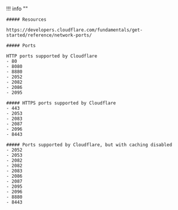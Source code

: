 !!! info ""

    ##### Resources
    
    https://developers.cloudflare.com/fundamentals/get-started/reference/network-ports/

    ##### Ports

    HTTP ports supported by Cloudflare
    - 80
    - 8080
    - 8880
    - 2052
    - 2082
    - 2086
    - 2095

    ##### HTTPS ports supported by Cloudflare
    - 443
    - 2053
    - 2083
    - 2087
    - 2096
    - 8443

    ##### Ports supported by Cloudflare, but with caching disabled
    - 2052
    - 2053
    - 2082 
    - 2082
    - 2083
    - 2086
    - 2087
    - 2095
    - 2096
    - 8880
    - 8443
